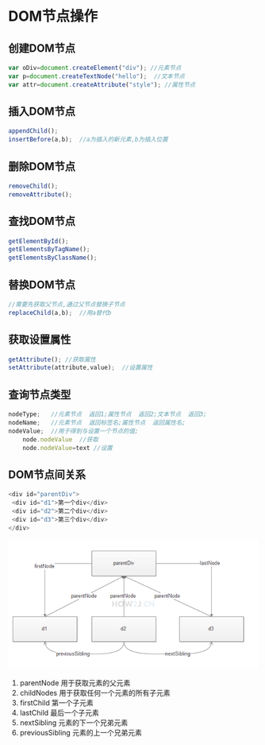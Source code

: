 # DOM节点操作

## 创建DOM节点
```JavaScript
var oDiv=document.createElement("div"); //元素节点
var p=document.createTextNode("hello");  //文本节点
var attr=document.createAttribute("style"); //属性节点
```

## 插入DOM节点
```JavaScript
appendChild();
insertBefore(a,b);  //a为插入的新元素,b为插入位置
```

## 删除DOM节点
```JavaScript
removeChild();
removeAttribute();
```

## 查找DOM节点
```JavaScript
getElementById();
getElementsByTagName();
getElementsByClassName();
```

## 替换DOM节点
```JavaScript
//需要先获取父节点,通过父节点替换子节点
replaceChild(a,b);  //用a替代b
```

## 获取设置属性
```JavaScript
getAttribute(); //获取属性
setAttribute(attribute,value);  //设置属性
```

## 查询节点类型
```JavaScript
nodeType;   //元素节点  返回1;属性节点  返回2;文本节点  返回3;
nodeName;   //元素节点  返回标签名;属性节点  返回属性名;
nodeValue;  //用于得到与设置一个节点的值;
	node.nodeValue  //获取
	node.nodeValue=text //设置
```

## DOM节点间关系
```JavaScript
<div id="parentDiv">
 <div id="d1">第一个div</div>
 <div id="d2">第二个div</div>
 <div id="d3">第三个div</div>
</div>
```
![DOM节点关系](images/20190326152354261_1134.png)  
1. parentNode  用于获取元素的父元素  
2. childNodes   用于获取任何一个元素的所有子元素  
3. firstChild      第一个子元素  
4. lastChild       最后一个子元素  
5. nextSibling   元素的下一个兄弟元素  
6. previousSibling  元素的上一个兄弟元素  
